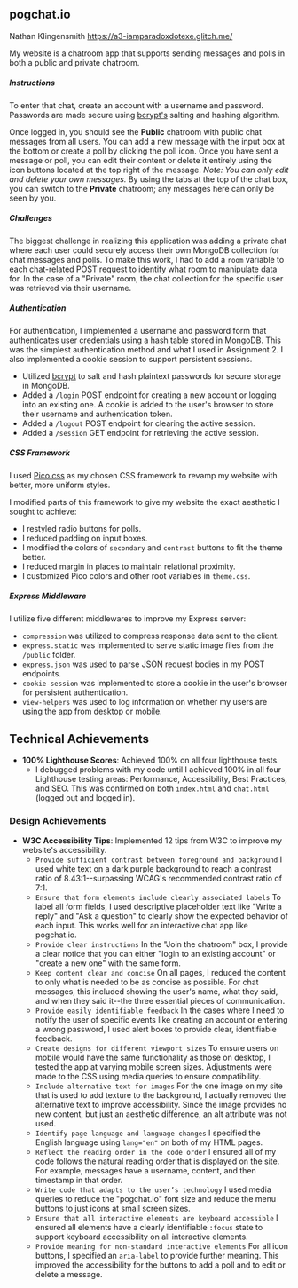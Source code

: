 ## pogchat.io
Nathan Klingensmith https://a3-iamparadoxdotexe.glitch.me/

My website is a chatroom app that supports sending messages and polls in both a public and private chatroom.

##### *Instructions* 
To enter that chat, create an account with a username and password. Passwords are made secure using [bcrypt's](https://www.npmjs.com/package/bcrypt) salting and hashing algorithm.

Once logged in, you should see the **Public** chatroom with public chat messages from all users.
You can add a new message with the input box at the bottom or create a poll by clicking the poll icon. 
Once you have sent a message or poll, you can edit their content or delete it entirely using the icon buttons located at the top right of the message.
*Note: You can only edit and delete your own messages.*
By using the tabs at the top of the chat box, you can switch to the **Private** chatroom; any messages here can only be seen by you.

##### *Challenges* 
The biggest challenge in realizing this application was adding a private chat where each user could securely access their own MongoDB collection for chat messages and polls.
To make this work, I had to add a `room` variable to each chat-related POST request to identify what room to manipulate data for.
In the case of a "Private" room, the chat collection for the specific user was retrieved via their username.

##### *Authentication*
For authentication, I implemented a username and password form that authenticates user credentials using a hash table stored in MongoDB.
This was the simplest authentication method and what I used in Assignment 2. I also implemented a cookie session to support persistent sessions.

* Utilized [bcrypt](https://www.npmjs.com/package/bcrypt) to salt and hash plaintext passwords for secure storage in MongoDB.
* Added a `/login` POST endpoint for creating a new account or logging into an existing one. A cookie is added to the user's browser to store their username and authentication token.
* Added a `/logout` POST endpoint for clearing the active session.
* Added a `/session` GET endpoint for retrieving the active session.

##### *CSS Framework*
I used [Pico.css](https://picocss.com/) as my chosen CSS framework to revamp my website with better, more uniform styles.

I modified parts of this framework to give my website the exact aesthetic I sought to achieve:
* I restyled radio buttons for polls.
* I reduced padding on input boxes.
* I modified the colors of `secondary` and `contrast` buttons to fit the theme better.
* I reduced margin in places to maintain relational proximity.
* I customized Pico colors and other root variables in `theme.css`.

##### *Express Middleware*
I utilize five different middlewares to improve my Express server:
* `compression` was utilized to compress response data sent to the client.
* `express.static` was implemented to serve static image files from the `/public` folder.
* `express.json` was used to parse JSON request bodies in my POST endpoints.
* `cookie-session` was implemented to store a cookie in the user's browser for persistent authentication.
* `view-helpers` was used to log information on whether my users are using the app from desktop or mobile.

## Technical Achievements
* **100% Lighthouse Scores**: Achieved 100% on all four lighthouse tests.
    - I debugged problems with my code until I achieved 100% in all four Lighthouse testing areas: Performance, Accessibility, Best Practices, and SEO. This was confirmed on both `index.html` and `chat.html` (logged out and logged in).

### Design Achievements
* **W3C Accessibility Tips**:  Implemented 12 tips from W3C to improve my website's accessibility.
  - `Provide sufficient contrast between foreground and background` I used white text on a dark purple background to reach a contrast ratio of 8.43:1--surpassing WCAG's recommended contrast ratio of 7:1.
  - `Ensure that form elements include clearly associated labels` To label all form fields, I used descriptive placeholder text like "Write a reply" and "Ask a question" to clearly show the expected behavior of each input. This works well for an interactive chat app like pogchat.io.
  - `Provide clear instructions` In the "Join the chatroom" box, I provide a clear notice that you can either "login to an existing account" or "create a new one" with the same form.
  - `Keep content clear and concise` On all pages, I reduced the content to only what is needed to be as concise as possible. For chat messages, this included showing the user's name, what they said, and when they said it--the three essential pieces of communication.
  - `Provide easily identifiable feedback` In the cases where I need to notify the user of specific events like creating an account or entering a wrong password, I used alert boxes to provide clear, identifiable feedback.
  - `Create designs for different viewport sizes` To ensure users on mobile would have the same functionality as those on desktop, I tested the app at varying mobile screen sizes. Adjustments were made to the CSS using media queries to ensure compatibility.
  - `Include alternative text for images` For the one image on my site that is used to add texture to the background, I actually removed the alternative text to improve accessibility. Since the image provides no new content, but just an aesthetic difference, an alt attribute was not used.
  - `Identify page language and language changes` I specified the English language using `lang="en"` on both of my HTML pages.
  - `Reflect the reading order in the code order` I ensured all of my code follows the natural reading order that is  displayed on the site. For example, messages have a username, content, and then timestamp in that order.
  - `Write code that adapts to the user’s technology` I used media queries to reduce the "pogchat.io" font size and reduce the menu buttons to just icons at small screen sizes.
  - `Ensure that all interactive elements are keyboard accessible` I ensured all elements have a clearly identifiable `:focus` state to support keyboard accessibility on all interactive elements.
  - `Provide meaning for non-standard interactive elements` For all icon buttons, I specified an `aria-label` to provide further meaning. This improved the accessibility for the buttons to add a poll and to edit or delete a message.
